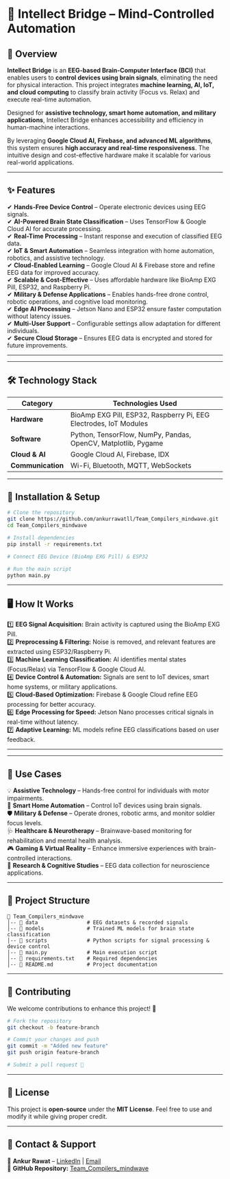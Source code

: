 # 🧠 Intellect Bridge – Mind-Controlled Automation


## 🚀 Overview
**Intellect Bridge** is an **EEG-based Brain-Computer Interface (BCI)** that enables users to **control devices using brain signals**, eliminating the need for physical interaction. This project integrates **machine learning, AI, IoT, and cloud computing** to classify brain activity (Focus vs. Relax) and execute real-time automation.

Designed for **assistive technology, smart home automation, and military applications**, Intellect Bridge enhances accessibility and efficiency in human-machine interactions.

By leveraging **Google Cloud AI, Firebase, and advanced ML algorithms**, this system ensures **high accuracy and real-time responsiveness**. The intuitive design and cost-effective hardware make it scalable for various real-world applications.

---

## ✨ Features
✔ **Hands-Free Device Control** – Operate electronic devices using EEG signals.  
✔ **AI-Powered Brain State Classification** – Uses TensorFlow & Google Cloud AI for accurate processing.  
✔ **Real-Time Processing** – Instant response and execution of classified EEG data.  
✔ **IoT & Smart Automation** – Seamless integration with home automation, robotics, and assistive technology.  
✔ **Cloud-Enabled Learning** – Google Cloud AI & Firebase store and refine EEG data for improved accuracy.  
✔ **Scalable & Cost-Effective** – Uses affordable hardware like BioAmp EXG Pill, ESP32, and Raspberry Pi.  
✔ **Military & Defense Applications** – Enables hands-free drone control, robotic operations, and cognitive load monitoring.  
✔ **Edge AI Processing** – Jetson Nano and ESP32 ensure faster computation without latency issues.  
✔ **Multi-User Support** – Configurable settings allow adaptation for different individuals.  
✔ **Secure Cloud Storage** – Ensures EEG data is encrypted and stored for future improvements.  

---
---

## 🛠️ Technology Stack

| **Category**       | **Technologies Used** |
|--------------------|----------------------|
| **Hardware**      | BioAmp EXG Pill, ESP32, Raspberry Pi, EEG Electrodes, IoT Modules |
| **Software**      | Python, TensorFlow, NumPy, Pandas, OpenCV, Matplotlib, Pygame |
| **Cloud & AI**    | Google Cloud AI, Firebase, IDX |
| **Communication** | Wi-Fi, Bluetooth, MQTT, WebSockets |

---

## 📌 Installation & Setup

```bash
# Clone the repository
git clone https://github.com/ankurrawatll/Team_Compilers_mindwave.git
cd Team_Compilers_mindwave

# Install dependencies
pip install -r requirements.txt

# Connect EEG Device (BioAmp EXG Pill) & ESP32

# Run the main script
python main.py
```

---

## 🖥️ How It Works

1️⃣ **EEG Signal Acquisition:** Brain activity is captured using the BioAmp EXG Pill.  
2️⃣ **Preprocessing & Filtering:** Noise is removed, and relevant features are extracted using ESP32/Raspberry Pi.  
3️⃣ **Machine Learning Classification:** AI identifies mental states (Focus/Relax) via TensorFlow & Google Cloud AI.  
4️⃣ **Device Control & Automation:** Signals are sent to IoT devices, smart home systems, or military applications.  
5️⃣ **Cloud-Based Optimization:** Firebase & Google Cloud refine EEG processing for better accuracy.  
6️⃣ **Edge Processing for Speed:** Jetson Nano processes critical signals in real-time without latency.  
7️⃣ **Adaptive Learning:** ML models refine EEG classifications based on user feedback.

---

---

## 🔬 Use Cases

💡 **Assistive Technology** – Hands-free control for individuals with motor impairments.  
🏡 **Smart Home Automation** – Control IoT devices using brain signals.  
🛡 **Military & Defense** – Operate drones, robotic arms, and monitor soldier focus levels.  
🩺 **Healthcare & Neurotherapy** – Brainwave-based monitoring for rehabilitation and mental health analysis.  
🎮 **Gaming & Virtual Reality** – Enhance immersive experiences with brain-controlled interactions.  
🔬 **Research & Cognitive Studies** – EEG data collection for neuroscience applications.  

---

## 📂 Project Structure

```
📂 Team_Compilers_mindwave  
│-- 📁 data                # EEG datasets & recorded signals  
│-- 📁 models              # Trained ML models for brain state classification  
│-- 📁 scripts             # Python scripts for signal processing & device control  
│-- 📄 main.py             # Main execution script  
│-- 📄 requirements.txt    # Required dependencies  
│-- 📄 README.md           # Project documentation  
```

---

## 🤝 Contributing

We welcome contributions to enhance this project! 🚀

```bash
# Fork the repository
git checkout -b feature-branch

# Commit your changes and push
git commit -m "Added new feature"
git push origin feature-branch

# Submit a pull request 🎉
```

---

## 📜 License
This project is **open-source** under the **MIT License**. Feel free to use and modify it while giving proper credit.

---

## 📩 Contact & Support

📌 **Ankur Rawat** – [LinkedIn](https://www.linkedin.com/in/ankur-rawat-a638761b3/) | [Email](mailto:ankurrrawat2005@gmail.com)  
📌 **GitHub Repository:** [Team_Compilers_mindwave](https://github.com/ankurrawatll/Team_Compilers_mindwave)  
